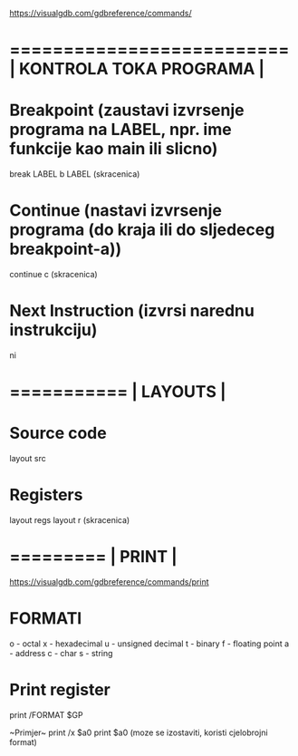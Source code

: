 https://visualgdb.com/gdbreference/commands/

==========================
| KONTROLA TOKA PROGRAMA |
==========================

# Breakpoint (zaustavi izvrsenje programa na LABEL, npr. ime funkcije kao main ili slicno)
break LABEL
b LABEL       (skracenica)

# Continue (nastavi izvrsenje programa (do kraja ili do sljedeceg breakpoint-a))
continue
c             (skracenica)

# Next Instruction (izvrsi narednu instrukciju)
ni


===========
| LAYOUTS |
===========

# Source code
layout src

# Registers
layout regs
layout r      (skracenica)


=========
| PRINT |
=========

https://visualgdb.com/gdbreference/commands/print

# FORMATI
o - octal
x - hexadecimal
u - unsigned decimal
t - binary
f - floating point
a - address
c - char
s - string

# Print register
print /FORMAT $GP

~Primjer~
print /x $a0
print $a0     (moze se izostaviti, koristi cjelobrojni format)
